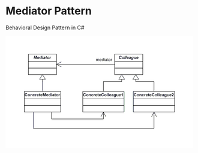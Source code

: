 # Mediator Pattern
Behavioral Design Pattern in C#

![Chain Of Responsibility Pattern](Mediator_Pattern.png)
